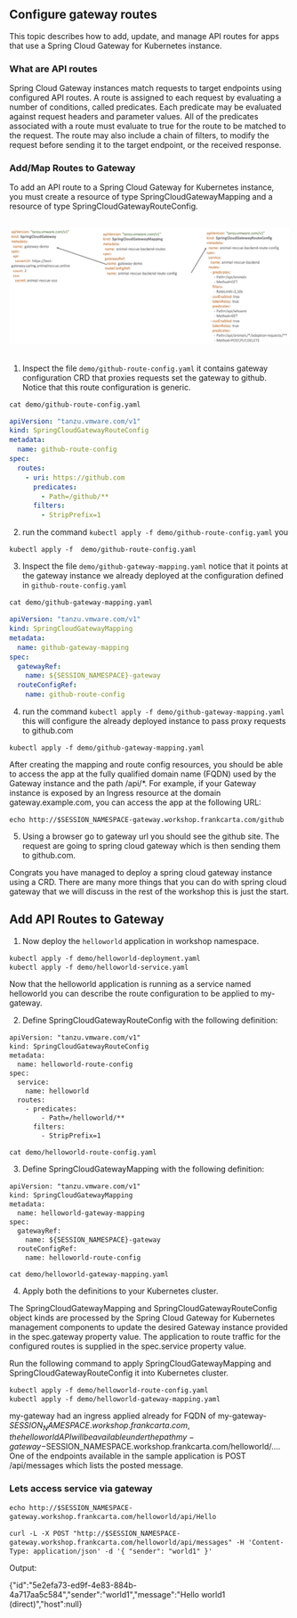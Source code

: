 ## Configure gateway routes 

This topic describes how to add, update, and manage API routes for apps that use a Spring Cloud Gateway for Kubernetes instance.

### What are API routes

Spring Cloud Gateway instances match requests to target endpoints using configured API routes. A route is assigned to each request by evaluating a number of conditions, called predicates. Each predicate may be evaluated against request headers and parameter values. All of the predicates associated with a route must evaluate to true for the route to be matched to the request. The route may also include a chain of filters, to modify the request before sending it to the target endpoint, or the received response.


### Add/Map Routes to Gateway

To add an API route to a Spring Cloud Gateway for Kubernetes instance, you must create a resource of type SpringCloudGatewayMapping and a resource of type SpringCloudGatewayRouteConfig.


<br/>

<img src="../images/scg_instance.png" alt="Spring cloud gateway instance on Kubernetes cluster" style="border:none;"/>

<br/>
<br/>


1. Inspect the file `demo/github-route-config.yaml` it contains gateway configuration CRD that proxies requests
set the gateway to github. Notice that this route configuration is generic.  


```execute
cat demo/github-route-config.yaml
```

```yaml
apiVersion: "tanzu.vmware.com/v1"
kind: SpringCloudGatewayRouteConfig
metadata:
  name: github-route-config
spec:
  routes:
    - uri: https://github.com
      predicates:
        - Path=/github/**
      filters:
        - StripPrefix=1
```

2. run the command `kubectl apply -f demo/github-route-config.yaml` you 

```execute
kubectl apply -f  demo/github-route-config.yaml
```

3. Inspect the file `demo/github-gateway-mapping.yaml` notice that it points at the gateway instance we already deployed
at the configuration defined in `github-route-config.yaml`

```execute
cat demo/github-gateway-mapping.yaml
```

```yaml
apiVersion: "tanzu.vmware.com/v1"
kind: SpringCloudGatewayMapping
metadata:
  name: github-gateway-mapping
spec:
  gatewayRef:
    name: ${SESSION_NAMESPACE}-gateway
  routeConfigRef:
    name: github-route-config
```

4. run the command `kubectl apply -f demo/github-gateway-mapping.yaml` this will configure the already deployed 
   instance to pass proxy requests to github.com 

```execute
kubectl apply -f demo/github-gateway-mapping.yaml
```
   
After creating the mapping and route config resources, you should be able to access the app at the fully qualified domain name (FQDN) used by the Gateway instance and the path /api/*. For example, if your Gateway instance is exposed by an Ingress resource at the domain gateway.example.com, you can access the app at the following URL:

```execute
echo http://$SESSION_NAMESPACE-gateway.workshop.frankcarta.com/github
```

5. Using a browser go to gateway url you should see the github site. The request are 
   going to spring cloud gateway which is then sending them to github.com. 
   
Congrats you have managed to deploy a spring cloud gateway instance using a CRD. There are many more things that you can do with spring cloud gateway that we will discuss in the rest of the workshop this is just the start. 



## Add API Routes to Gateway


1. Now deploy the `helloworld` application in workshop namespace. 

```execute
kubectl apply -f demo/helloworld-deployment.yaml
kubectl apply -f demo/helloworld-service.yaml
```

Now that the helloworld application is running as a service named helloworld you can describe the route configuration to be applied to my-gateway.

2. Define SpringCloudGatewayRouteConfig with the following definition:

  ```
  apiVersion: "tanzu.vmware.com/v1"
  kind: SpringCloudGatewayRouteConfig
  metadata:
    name: helloworld-route-config
  spec:
    service:
      name: helloworld
    routes:
      - predicates:
          - Path=/helloworld/**
        filters:
          - StripPrefix=1
  ```

```execute
cat demo/helloworld-route-config.yaml
```

3. Define SpringCloudGatewayMapping with the following definition:

```
apiVersion: "tanzu.vmware.com/v1"
kind: SpringCloudGatewayMapping
metadata:
  name: helloworld-gateway-mapping
spec:
  gatewayRef:
    name: ${SESSION_NAMESPACE}-gateway
  routeConfigRef:
    name: helloworld-route-config
```

```execute
cat demo/helloworld-gateway-mapping.yaml
```

4. Apply both the definitions to your Kubernetes cluster.

The SpringCloudGatewayMapping and SpringCloudGatewayRouteConfig object kinds are processed by the Spring Cloud Gateway for Kubernetes management components to update the desired Gateway instance provided in the spec.gateway property value. The application to route traffic for the configured routes is supplied in the spec.service property value. 

Run the following command to apply SpringCloudGatewayMapping and SpringCloudGatewayRouteConfig it into Kubernetes cluster.

```execute
kubectl apply -f demo/helloworld-route-config.yaml
kubectl apply -f demo/helloworld-gateway-mapping.yaml
```

my-gateway had an ingress applied already for FQDN of my-gateway-$SESSION_NAMESPACE.workshop.frankcarta.com, the helloworld API will be available under the path my-gateway-$SESSION_NAMESPACE.workshop.frankcarta.com/helloworld/.... One of the endpoints available in the sample application is POST /api/messages which lists the posted message. 

### Lets access service via gateway 

```execute
echo http://$SESSION_NAMESPACE-gateway.workshop.frankcarta.com/helloworld/api/Hello
```

```execute
curl -L -X POST "http://$SESSION_NAMESPACE-gateway.workshop.frankcarta.com/helloworld/api/messages" -H 'Content-Type: application/json' -d '{ "sender": "world1" }'
```

Output:

{"id":"5e2efa73-ed9f-4e83-884b-4a717aa5c584","sender":"world1","message":"Hello world1 (direct)","host":null}
